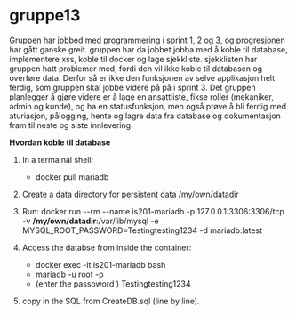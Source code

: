 # gruppe13
Gruppen har jobbed med programmering i sprint 1, 2 og 3, og progresjonen har gått ganske greit. gruppen har da jobbet  jobba med å koble til database, implementere xss, koble til docker og lage sjekkliste. sjekklisten har gruppen hatt problemer med, fordi den vil ikke koble til databasen og overføre data. Derfor så er ikke den funksjonen av selve applikasjon helt ferdig, som gruppen skal jobbe videre på på  i sprint 3. Det gruppen planlegger å gjøre videre er å lage en ansattliste, fikse roller (mekaniker, admin og kunde), og ha en statusfunksjon, men også prøve å bli ferdig med aturiasjon, pålogging, hente og lagre data fra database og dokumentasjon fram til neste og siste innlevering. 


**Hvordan koble til database**

1. In a termainal shell:
    - docker pull mariadb
2. Create a data directory for persistent data /my/own/datadir
3. Run: docker run --rm --name is201-mariadb -p 127.0.0.1:3306:3306/tcp -v **/my/own/datadir**:/var/lib/mysql -e MYSQL_ROOT_PASSWORD=Testingtesting1234 -d mariadb:latest
4. Access the databse from inside the container:
   - docker exec -it is201-mariadb bash
   - mariadb -u root -p
   - (enter the passoword ) Testingtesting1234

5.  copy in the SQL from CreateDB.sql (line by line).
